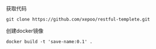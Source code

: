 
获取代码

    git clone https://github.com/xepoo/restful-templete.git
    
创建docker镜像
 
    docker build -t 'save-name:0.1' .
   